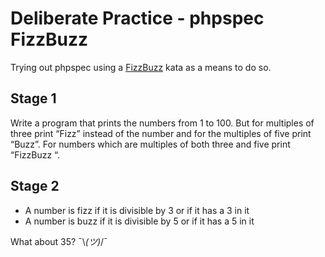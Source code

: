 # Deliberate Practice - phpspec FizzBuzz
Trying out phpspec using a [FizzBuzz](http://codingdojo.org/kata/FizzBuzz/) kata as a means to do so.
 
 ## Stage 1
 
 Write a program that prints the numbers from 1 to 100. But for multiples of three print “Fizz” instead of the number and for the multiples of five print “Buzz”. For numbers which are multiples of both three and five print “FizzBuzz “.
 
 ## Stage 2
 
 * A number is fizz if it is divisible by 3 or if it has a 3 in it
 * A number is buzz if it is divisible by 5 or if it has a 5 in it
 
 What about 35? ¯\\_(ツ)_/¯
